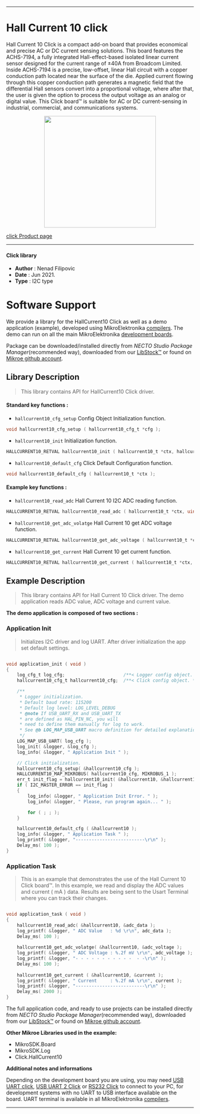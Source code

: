 
---
# Hall Current 10 click

Hall Current 10 Click is a compact add-on board that provides economical and precise AC or DC current sensing solutions. This board features the ACHS-7194, a fully integrated Hall-effect-based isolated linear current sensor designed for the current range of ±40A from Broadcom Limited. Inside ACHS-7194 is a precise, low-offset, linear Hall circuit with a copper conduction path located near the surface of the die. Applied current flowing through this copper conduction path generates a magnetic field that the differential Hall sensors convert into a proportional voltage, where after that, the user is given the option to process the output voltage as an analog or digital value. This Click board™ is suitable for AC or DC current-sensing in industrial, commercial, and communications systems.

<p align="center">
  <img src="https://download.mikroe.com/images/click_for_ide/hallcurrent10_click.png" height=300px>
</p>

[click Product page](https://www.mikroe.com/hall-current-10-click)

---


#### Click library

- **Author**        : Nenad Filipovic
- **Date**          : Jun 2021.
- **Type**          : I2C type


# Software Support

We provide a library for the HallCurrent10 Click
as well as a demo application (example), developed using MikroElektronika
[compilers](https://www.mikroe.com/necto-studio).
The demo can run on all the main MikroElektronika [development boards](https://www.mikroe.com/development-boards).

Package can be downloaded/installed directly from *NECTO Studio Package Manager*(recommended way), downloaded from our [LibStock&trade;](https://libstock.mikroe.com) or found on [Mikroe github account](https://github.com/MikroElektronika/mikrosdk_click_v2/tree/master/clicks).

## Library Description

> This library contains API for HallCurrent10 Click driver.

#### Standard key functions :

- `hallcurrent10_cfg_setup` Config Object Initialization function.
```c
void hallcurrent10_cfg_setup ( hallcurrent10_cfg_t *cfg );
```

- `hallcurrent10_init` Initialization function.
```c
HALLCURRENT10_RETVAL hallcurrent10_init ( hallcurrent10_t *ctx, hallcurrent10_cfg_t *cfg );
```

- `hallcurrent10_default_cfg` Click Default Configuration function.
```c
void hallcurrent10_default_cfg ( hallcurrent10_t *ctx );
```

#### Example key functions :

- `hallcurrent10_read_adc` Hall Current 10 I2C ADC reading function.
```c
HALLCURRENT10_RETVAL hallcurrent10_read_adc ( hallcurrent10_t *ctx, uint16_t *read_adc );
```

- `hallcurrent10_get_adc_volatge` Hall Current 10 get ADC voltage function.
```c
HALLCURRENT10_RETVAL hallcurrent10_get_adc_voltage ( hallcurrent10_t *ctx, float *adc_vtg );
```

- `hallcurrent10_get_current` Hall Current 10 get current function.
```c
HALLCURRENT10_RETVAL hallcurrent10_get_current ( hallcurrent10_t *ctx, float *current );
```

## Example Description

> This library contains API for Hall Current 10 Click driver.
> The demo application reads ADC value, ADC voltage and current value.

**The demo application is composed of two sections :**

### Application Init

> Initializes I2C driver and log UART.
> After driver initialization the app set default settings.

```c

void application_init ( void ) 
{
    log_cfg_t log_cfg;                      /**< Logger config object. */
    hallcurrent10_cfg_t hallcurrent10_cfg;  /**< Click config object. */

    /** 
     * Logger initialization.
     * Default baud rate: 115200
     * Default log level: LOG_LEVEL_DEBUG
     * @note If USB_UART_RX and USB_UART_TX 
     * are defined as HAL_PIN_NC, you will 
     * need to define them manually for log to work. 
     * See @b LOG_MAP_USB_UART macro definition for detailed explanation.
     */
    LOG_MAP_USB_UART( log_cfg );
    log_init( &logger, &log_cfg );
    log_info( &logger, " Application Init " );

    // Click initialization.
    hallcurrent10_cfg_setup( &hallcurrent10_cfg );
    HALLCURRENT10_MAP_MIKROBUS( hallcurrent10_cfg, MIKROBUS_1 );
    err_t init_flag = hallcurrent10_init( &hallcurrent10, &hallcurrent10_cfg );
    if ( I2C_MASTER_ERROR == init_flag ) 
    {
        log_info( &logger, " Application Init Error. " );
        log_info( &logger, " Please, run program again... " );

        for ( ; ; );
    }

    hallcurrent10_default_cfg ( &hallcurrent10 );
    log_info( &logger, " Application Task " );
    log_printf( &logger, "--------------------------\r\n" );
    Delay_ms( 100 );
}

```

### Application Task

> This is an example that demonstrates the use of the Hall Current 10 Click board™.
> In this example, we read and display the ADC values and current ( mA ) data.
> Results are being sent to the Usart Terminal where you can track their changes.

```c

void application_task ( void ) 
{
    hallcurrent10_read_adc( &hallcurrent10, &adc_data );
    log_printf( &logger, " ADC Value   : %d \r\n", adc_data );
    Delay_ms( 100 );
    
    hallcurrent10_get_adc_volatge( &hallcurrent10, &adc_voltage );
    log_printf( &logger, " ADC Voltage : %.2f mV \r\n", adc_voltage );
    log_printf( &logger, "- - - - - - - - - - -  - -\r\n" );
    Delay_ms( 100 );
    
    hallcurrent10_get_current ( &hallcurrent10, &current );
    log_printf( &logger, " Current     : %.2f mA \r\n", current );
    log_printf( &logger, "--------------------------\r\n" );
    Delay_ms( 2000 );
}

```

The full application code, and ready to use projects can be installed directly from *NECTO Studio Package Manager*(recommended way), downloaded from our [LibStock&trade;](https://libstock.mikroe.com) or found on [Mikroe github account](https://github.com/MikroElektronika/mikrosdk_click_v2/tree/master/clicks).

**Other Mikroe Libraries used in the example:**

- MikroSDK.Board
- MikroSDK.Log
- Click.HallCurrent10

**Additional notes and informations**

Depending on the development board you are using, you may need
[USB UART click](https://www.mikroe.com/usb-uart-click),
[USB UART 2 Click](https://www.mikroe.com/usb-uart-2-click) or
[RS232 Click](https://www.mikroe.com/rs232-click) to connect to your PC, for
development systems with no UART to USB interface available on the board. UART
terminal is available in all MikroElektronika
[compilers](https://shop.mikroe.com/compilers).

---
